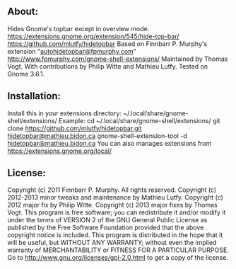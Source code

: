 About:
------

Hides Gnome's topbar except in overview mode.
https://extensions.gnome.org/extension/545/hide-top-bar/
https://github.com/mlutfy/hidetopbar
Based on Finnbarr P. Murphy's extension "autohidetopbar@fpmurphy.com"
http://www.fpmurphy.com/gnome-shell-extensions/
Maintained by Thomas Vogt.
With contributions by Philip Witte and Mathieu Lutfy.
Tested on Gnome 3.6.1.

Installation:
-------------

Install this in your extensions directory:
~/.local/share/gnome-shell/extensions/
Example:
cd ~/.local/share/gnome-shell/extensions/
git clone https://github.com/mlutfy/hidetopbar.git hidetopbar@mathieu.bidon.ca
gnome-shell-extension-tool -d hidetopbar@mathieu.bidon.ca
You can also manages extensions from https://extensions.gnome.org/local/

License:
--------

Copyright (c) 2011 Finnbarr P. Murphy. All rights reserved.
Copyright (c) 2012-2013 minor tweaks and maintenance by Mathieu Lutfy.
Copyright (c) 2012 major fix by Philip Witte.
Copyright (c) 2013 major fixes by Thomas Vogt.
This program is free software; you can redistribute it and/or
modify it under the terms of VERSION 2 of the GNU General Public
License as published by the Free Software Foundation provided
that the above copyright notice is included.
This program is distributed in the hope that it will be useful,
but WITHOUT ANY WARRANTY; without even the implied warranty of
MERCHANTABILITY or FITNESS FOR A PARTICULAR PURPOSE.
Go to http://www.gnu.org/licenses/gpl-2.0.html to get a copy
of the license.
